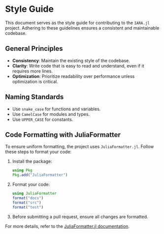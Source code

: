 # Style Guide

This document serves as the style guide for contributing to the `IARA.jl` project. Adhering to these guidelines ensures a consistent and maintainable codebase.

## General Principles
- **Consistency**: Maintain the existing style of the codebase.
- **Clarity**: Write code that is easy to read and understand, even if it requires more lines.
- **Optimization**: Prioritize readability over performance unless optimization is critical.

## Naming Standards
- Use `snake_case` for functions and variables.
- Use `CamelCase` for modules and types.
- Use `UPPER_CASE` for constants.

## Code Formatting with JuliaFormatter

To ensure uniform formatting, the project uses `JuliaFormatter.jl`. Follow these steps to format your code:

1. Install the package:
    ```julia
    using Pkg
    Pkg.add("JuliaFormatter")
    ```

2. Format your code:
    ```julia
    using JuliaFormatter
    format("docs")
    format("src")
    format("test")
    ```

3. Before submitting a pull request, ensure all changes are formatted.

For more details, refer to the [JuliaFormatter.jl documentation](https://domluna.github.io/JuliaFormatter.jl/stable/).
